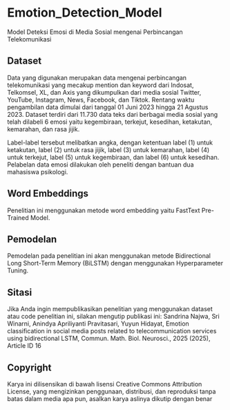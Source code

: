# Emotion_Detection_Model

Model Deteksi Emosi di Media Sosial mengenai Perbincangan Telekomunikasi

## Dataset
Data yang digunakan merupakan data mengenai perbincangan telekomunikasi yang mecakup mention dan keyword dari Indosat, Telkomsel, XL, dan Axis yang dikumpulkan dari media sosial Twitter, YouTube, Instagram, News, Facebook, dan Tiktok. Rentang waktu pengambilan data dimulai dari tanggal 01 Juni 2023 hingga 21 Agustus 2023. Dataset terdiri dari 11.730 data teks dari berbagai media sosial yang telah dilabeli 6 emosi yaitu kegembiraan, terkejut, kesedihan, ketakutan, kemarahan, dan rasa jijik.

Label-label tersebut melibatkan angka, dengan ketentuan label (1) untuk ketakutan, label (2) untuk rasa jijik, label (3) untuk kemarahan, label (4) untuk terkejut, label (5) untuk kegembiraan, dan label (6) untuk kesedihan. Pelabelan data emosi dilakukan oleh peneliti dengan bantuan dua mahasiswa psikologi.

## Word Embeddings
Penelitian ini menggunakan metode word embedding yaitu FastText Pre-Trained Model.

## Pemodelan
Pemodelan pada penelitian ini akan menggunakan metode Bidirectional Long Short-Term Memory (BiLSTM) dengan menggunakan Hyperparameter Tuning.

## Sitasi
Jika Anda ingin mempublikasikan penelitian yang menggunakan dataset atau code penelitian ini, silakan mengutip publikasi ini:
Sandrina Najwa, Sri Winarni, Anindya Apriliyanti Pravitasari, Yuyun Hidayat, Emotion classification in social media posts related to telecommunication services using bidirectional LSTM, Commun. Math. Biol. Neurosci., 2025 (2025), Article ID 16

## Copyright
Karya ini dilisensikan di bawah lisensi Creative Commons Attribution License, yang mengizinkan penggunaan, distribusi, dan reproduksi tanpa batas dalam media apa pun, asalkan karya aslinya dikutip dengan benar
